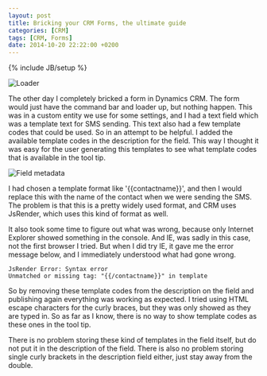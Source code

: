 ```yaml
---
layout: post
title: Bricking your CRM Forms, the ultimate guide
categories: [CRM]
tags: [CRM, Forms]
date: 2014-10-20 22:22:00 +0200
---
```

{% include JB/setup %}

<img src="{{ site.url }}/assets/images/bricked_crm_forms/loader.png" class="img-responsive img-right" alt="Loader" title="Bricked white windows, never ending loader" />

The other day I completely bricked a form in Dynamics CRM. The form would just have the command bar and loader up, but nothing happen. This was in a custom entity we use for some settings, and I had a text field which was a template text for SMS sending. This text also had a few template codes that could be used. So in an attempt to be helpful. I added the available template codes in the description for the field. This way I thought it was easy for the user generating this templates to see what template codes that is available in the tool tip.

<img src="{{ site.url }}/assets/images/bricked_crm_forms/field_metadata.png" class="img-responsive img-right" alt="Field metadata" title="Description on field, do not put double curly brackets here" />

I had chosen a template format like '{{contactname}}', and then I would replace this with the name of the contact when we were sending the SMS. The problem is that this is a pretty widely used format, and CRM uses JsRender, which uses this kind of format as well.

It also took some time to figure out what was wrong, because only Internet Explorer showed something in the console. And IE, was sadly in this case, not the first browser I tried. But when I did try IE, it gave me the error message below, and I immediately understood what had gone wrong.

```
JsRender Error: Syntax error
Unmatched or missing tag: "{{/contactname}}" in template
```

So by removing these template codes from the description on the field and publishing again everything was working as expected. I tried using HTML escape characters for the curly braces, but they was only showed as they are typed in. So as far as I know, there is no way to show template codes as these ones in the tool tip.

There is no problem storing these kind of templates in the field itself, but do not put it in the description of the field. There is also no problem storing single curly brackets in the description field either, just stay away from the double.
